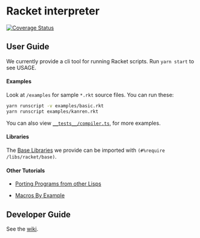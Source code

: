 # Racket interpreter

[![Coverage Status](https://coveralls.io/repos/github/nus-cs4215/x-slang-t3-tt-nk-cjw/badge.svg?branch=master)](https://coveralls.io/github/nus-cs4215/x-slang-t3-tt-nk-cjw?branch=master)

## User Guide

We currently provide a cli tool for running Racket scripts. Run `yarn start` to see USAGE.

#### Examples

Look at `/examples` for sample `*.rkt` source files. You can run these:

``` sh
yarn runscript -v examples/basic.rkt
yarn runscript examples/kanren.rkt
```

You can also view [`__tests__/compiler.ts`](https://github.com/nus-cs4215/x-slang-t3-tt-nk-cjw/blob/master/src/compiler/__tests__/compiler.ts), for more examples.

#### Libraries

The [Base Libraries](https://github.com/nus-cs4215/x-slang-t3-tt-nk-cjw/tree/master/src/modules/rkt) we provide can be imported with `(#%require /libs/racket/base)`.

#### Other Tutorials

- [Porting Programs from other Lisps](https://github.com/nus-cs4215/x-slang-t3-tt-nk-cjw/wiki/Porting-Programs-from-other-Lisps)

- [Macros By Example](https://github.com/nus-cs4215/x-slang-t3-tt-nk-cjw/wiki/Macro-Tutorial-By-Example)

## Developer Guide

See the [wiki](https://github.com/nus-cs4215/x-slang-t3-tt-nk-cjw/wiki).
